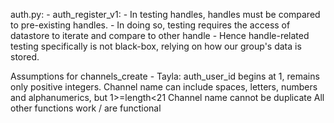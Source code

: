 auth.py:
    - auth_register_v1:
        - In testing handles, handles must be compared to pre-existing handles. 
        - In doing so, testing requires the access of datastore to iterate and compare to other handle
        - Hence handle-related testing specifically is not black-box, relying on how our group's data is stored.
        
Assumptions for channels_create - Tayla:
auth_user_id begins at 1, remains only positive integers.
Channel name can include spaces, letters, numbers and alphanumerics, but 1>=length<21
Channel name cannot be duplicate
All other functions work / are functional
